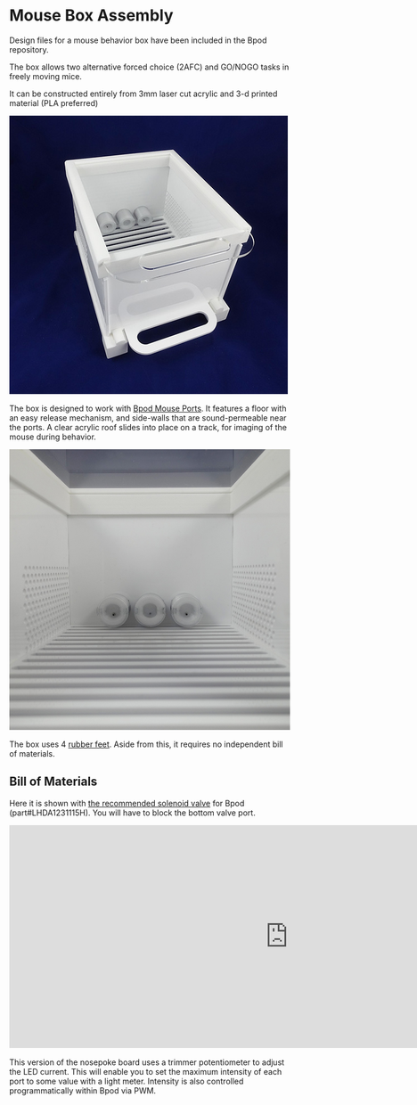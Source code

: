 # Mouse Box Assembly
Design files for a mouse behavior box have been included in the Bpod repository.

The box allows two alternative forced choice (2AFC) and GO/NOGO tasks in freely moving mice.

It can be constructed entirely from 3mm laser cut acrylic and 3-d printed material (PLA preferred)

![Alt text](../images/mouse-box-top.png)

The box is designed to work with [Bpod Mouse Ports](./mouse-behavior-port.md). It features a floor with an easy release mechanism, and side-walls that are sound-permeable near the ports. A clear acrylic roof slides into place on a track, for imaging of the mouse during behavior.

![Alt text](../images/mouse-box-internal.png)

The box uses 4 [rubber feet](http://www.google.com/url?q=http%3A%2F%2Fwww.digikey.com%2Fproduct-search%2Fen%3Fkeywords%3DSJ5523-9-ND&sa=D&sntz=1&usg=AOvVaw102GKcvFDmyLh0aW_lkkky). Aside from this, it requires no independent bill of materials. 

## Bill of Materials
Here it is shown with [the recommended solenoid valve](http://www.google.com/url?q=http%3A%2F%2Fwww.theleeco.com%2Felectro-fluidic-systems%2Fsolenoid-valves%2Flhd%2Fsoft-tube-ported-style.cfm&sa=D&sntz=1&usg=AOvVaw1w0EV-e7R4MRGhzhhuY39h) for Bpod (part#LHDA1231115H). You will have to block the bottom valve port.

<iframe width=1000 height=400 jsname="L5Fo6c" jscontroller="usmiIb" jsaction="rcuQ6b:WYd;" class="YMEQtf L6cTce-purZT L6cTce-pSzOP KfXz0b" sandbox="allow-scripts allow-popups allow-forms allow-same-origin allow-popups-to-escape-sandbox allow-downloads allow-modals" frameborder="0" aria-label="Spreadsheet, Mousebox Nosepoke Board BOM" allowfullscreen="" src="https://docs.google.com/spreadsheets/d/1ax3h8I4viZRAnkPIYAFTg07nmZ6zZAlredhUpqxPSgw/htmlembed?authuser=0"></iframe>

This version of the nosepoke board uses a trimmer potentiometer to adjust the LED current. This will enable you to set the maximum intensity of each port to some value with a light meter. Intensity is also controlled programmatically within Bpod via PWM.